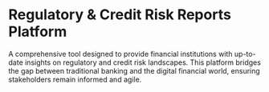 # Regulatory & Credit Risk Reports Platform
A comprehensive tool designed to provide financial institutions with up-to-date insights on regulatory and credit risk landscapes. This platform bridges the gap between traditional banking and the digital financial world, ensuring stakeholders remain informed and agile.

